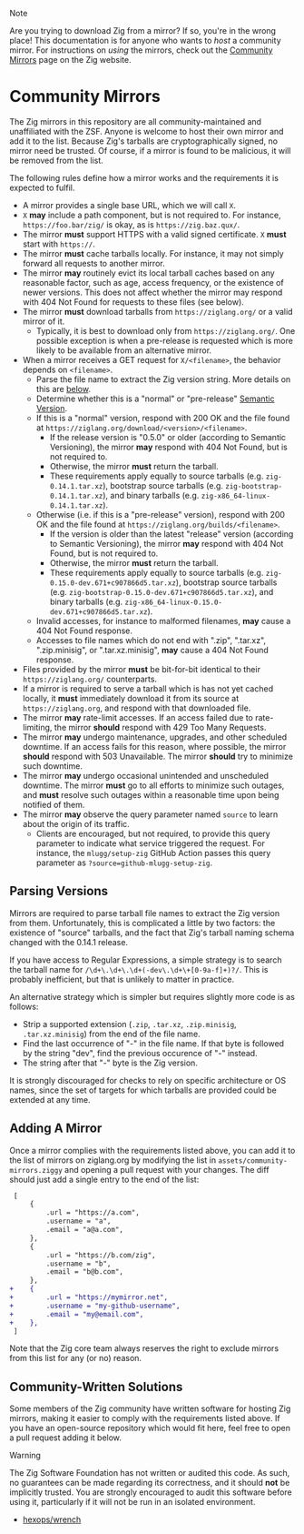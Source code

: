 > [!NOTE]
> Are you trying to download Zig from a mirror? If so, you're in the wrong place! This documentation is for anyone who wants to *host* a community mirror.
> For instructions on *using* the mirrors, check out the [Community Mirrors](https://ziglang.org/download/community-mirrors/) page on the Zig website.

# Community Mirrors

The Zig mirrors in this repository are all community-maintained and unaffiliated with the ZSF. Anyone is welcome to host their own mirror and add it to the
list. Because Zig's tarballs are cryptographically signed, no mirror need be trusted. Of course, if a mirror is found to be malicious, it will be removed from
the list.

The following rules define how a mirror works and the requirements it is expected to fulfil.

* A mirror provides a single base URL, which we will call `X`.
* `X` **may** include a path component, but is not required to. For instance, `https://foo.bar/zig/` is okay,
  as is `https://zig.baz.qux/`.
* The mirror **must** support HTTPS with a valid signed certificate. `X` **must** start with `https://`.
* The mirror **must** cache tarballs locally. For instance, it may not simply forward all requests to another mirror.
* The mirror **may** routinely evict its local tarball caches based on any reasonable factor, such as age, access frequency, or the existence of newer versions. This does not affect whether the mirror may respond with 404 Not Found for requests to these files (see below).
* The mirror **must** download tarballs from `https://ziglang.org/` or a valid mirror of it.
  * Typically, it is best to download only from `https://ziglang.org/`. One possible exception is when a pre-release is requested which is more likely to be available from an alternative mirror.
* When a mirror receives a GET request for `X/<filename>`, the behavior depends on `<filename>`.
  * Parse the file name to extract the Zig version string. More details on this are [below](#parsing-versions).
  * Determine whether this is a "normal" or "pre-release" [Semantic Version](https://semver.org/).
  * If this is a "normal" version, respond with 200 OK and the file found at `https://ziglang.org/download/<version>/<filename>`.
    * If the release version is "0.5.0" or older (according to Semantic Versioning), the mirror **may** respond with 404 Not Found, but is not required to.
    * Otherwise, the mirror **must** return the tarball.
    * These requirements apply equally to source tarballs (e.g. `zig-0.14.1.tar.xz`), bootstrap source tarballs (e.g. `zig-bootstrap-0.14.1.tar.xz`), and binary tarballs (e.g. `zig-x86_64-linux-0.14.1.tar.xz`).
  * Otherwise (i.e. if this is a "pre-release" version), respond with 200 OK and the file found at `https://ziglang.org/builds/<filename>`.
    * If the version is older than the latest "release" version (according to Semantic Versioning), the mirror **may** respond with 404 Not Found, but is not required to.
    * Otherwise, the mirror **must** return the tarball.
    * These requirements apply equally to source tarballs (e.g. `zig-0.15.0-dev.671+c907866d5.tar.xz`), bootstrap source tarballs (e.g. `zig-bootstrap-0.15.0-dev.671+c907866d5.tar.xz`), and binary tarballs (e.g. `zig-x86_64-linux-0.15.0-dev.671+c907866d5.tar.xz`).
  * Invalid accesses, for instance to malformed filenames, **may** cause a 404 Not Found response.
  * Accesses to file names which do not end with ".zip", ".tar.xz", ".zip.minisig", or ".tar.xz.minisig", **may** cause a 404 Not Found response.
* Files provided by the mirror **must** be bit-for-bit identical to their `https://ziglang.org/` counterparts.
* If a mirror is required to serve a tarball which is has not yet cached locally, it **must** immediately download it from its source at `https://ziglang.org`, and respond with that downloaded file.
* The mirror **may** rate-limit accesses. If an access failed due to rate-limiting, the mirror **should** respond with 429 Too Many Requests.
* The mirror **may** undergo maintenance, upgrades, and other scheduled downtime. If an access fails for this reason, where possible, the mirror **should** respond with 503 Unavailable. The mirror **should** try to minimize such downtime.
* The mirror **may** undergo occasional unintended and unscheduled downtime. The mirror **must** go to all efforts to minimize such outages, and **must** resolve such outages within a reasonable time upon being notified of them.
* The mirror **may** observe the query parameter named `source` to learn about the origin of its traffic.
  * Clients are encouraged, but not required, to provide this query parameter to indicate what service triggered the request. For instance, the `mlugg/setup-zig` GitHub Action passes this query parameter as `?source=github-mlugg-setup-zig`.

## Parsing Versions

Mirrors are required to parse tarball file names to extract the Zig version from them. Unfortunately,
this is complicated a little by two factors: the existence of "source" tarballs, and the fact that
Zig's tarball naming schema changed with the 0.14.1 release.

If you have access to Regular Expressions, a simple strategy is to search the tarball name for
`/\d+\.\d+\.\d+(-dev\.\d+\+[0-9a-f]+)?/`. This is probably inefficient, but that is unlikely to
matter in practice.

An alternative strategy which is simpler but requires slightly more code is as follows:
* Strip a supported extension (`.zip`, `.tar.xz`, `.zip.minisig`, `.tar.xz.minisig`) from the end of the file name.
* Find the last occurrence of "-" in the file name. If that byte is followed by the string "dev", find the previous occurence of "-" instead.
* The string after that "-" byte is the Zig version.

It is strongly discouraged for checks to rely on specific architecture or OS names, since the set of targets for which tarballs are provided could be extended at any time.

## Adding A Mirror

Once a mirror complies with the requirements listed above, you can add it to the list of mirrors on ziglang.org by modifying the list in
`assets/community-mirrors.ziggy` and opening a pull request with your changes. The diff should just add a single entry to the end of the list:

```diff
 [
     {
         .url = "https://a.com",
         .username = "a",
         .email = "a@a.com",
     },
     {
         .url = "https://b.com/zig",
         .username = "b",
         .email = "b@b.com",
     },
+    {
+        .url = "https://mymirror.net",
+        .username = "my-github-username",
+        .email = "my@email.com",
+    },
 ]
```

Note that the Zig core team always reserves the right to exclude mirrors from this list for any (or no) reason.

## Community-Written Solutions

Some members of the Zig community have written software for hosting Zig mirrors, making it easier to comply with the requirements listed above. If you have an
open-source repository which would fit here, feel free to open a pull request adding it below.

> [!WARNING]
> The Zig Software Foundation has not written or audited this code. As such, no guarantees can be made regarding its correctness, and it should **not** be
> implicitly trusted. You are strongly encouraged to audit this software before using it, particularly if it will not be run in an isolated environment.

* [hexops/wrench](https://github.com/hexops/wrench?tab=readme-ov-file#run-your-own-ziglangorgdownload-mirror)
